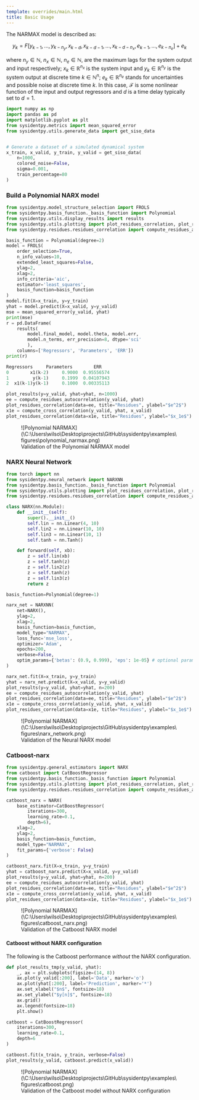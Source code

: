 ```yaml
---
template: overrides/main.html
title: Basic Usage
---
```


The NARMAX model is described as:

$$
	y_k= F[y_{k-1}, \dotsc, y_{k-n_y},x_{k-d}, x_{k-d-1}, \dotsc, x_{k-d-n_x}, e_{k-1}, \dotsc, e_{k-n_e}] + e_k
$$

where $n_y\in \mathbb{N}$, $n_x \in \mathbb{N}$, $n_e \in \mathbb{N}$, are the maximum lags for the system output and input respectively; $x_k \in \mathbb{R}^{n_x}$ is the system input and $y_k \in \mathbb{R}^{n_y}$ is the system output at discrete time $k \in \mathbb{N}^n$;
$e_k \in \mathbb{R}^{n_e}$ stands for uncertainties and possible noise at discrete time $k$. In this case, $\mathcal{F}$ is some nonlinear function of the input and output regressors and $d$ is a time delay typically set to $d=1$.

``` py
import numpy as np
import pandas as pd
import matplotlib.pyplot as plt
from sysidentpy.metrics import mean_squared_error
from sysidentpy.utils.generate_data import get_siso_data


# Generate a dataset of a simulated dynamical system
x_train, x_valid, y_train, y_valid = get_siso_data(
	n=1000,
	colored_noise=False,
	sigma=0.001,
	train_percentage=80
)
```

### Build a Polynomial NARX model

``` py
from sysidentpy.model_structure_selection import FROLS
from sysidentpy.basis_function._basis_function import Polynomial
from sysidentpy.utils.display_results import results
from sysidentpy.utils.plotting import plot_residues_correlation, plot_results
from sysidentpy.residues.residues_correlation import compute_residues_autocorrelation, compute_cross_correlation

basis_function = Polynomial(degree=2)
model = FROLS(
	order_selection=True,
	n_info_values=10,
	extended_least_squares=False,
	ylag=2,
	xlag=2,
	info_criteria='aic',
	estimator='least_squares',
	basis_function=basis_function
)
model.fit(X=x_train, y=y_train)
yhat = model.predict(X=x_valid, y=y_valid)
mse = mean_squared_error(y_valid, yhat)
print(mse)
r = pd.DataFrame(
	results(
		model.final_model, model.theta, model.err,
		model.n_terms, err_precision=8, dtype='sci'
		),
	columns=['Regressors', 'Parameters', 'ERR'])
print(r)

Regressors     Parameters        ERR
0        x1(k-2)     0.9000  0.95556574
1         y(k-1)     0.1999  0.04107943
2  x1(k-1)y(k-1)     0.1000  0.00335113

plot_results(y=y_valid, yhat=yhat, n=1000)
ee = compute_residues_autocorrelation(y_valid, yhat)
plot_residues_correlation(data=ee, title="Residues", ylabel="$e^2$")
x1e = compute_cross_correlation(y_valid, yhat, x_valid)
plot_residues_correlation(data=x1e, title="Residues", ylabel="$x_1e$")
```

<figure markdown>
  ![Polynomial NARMAX](\C:\Users\wilso\Desktop\projects\GitHub\sysidentpy\examples\figures\polynomial_narmax.png)
  <figcaption>Validation of the Polynomial NARMAX model</figcaption>
</figure>


### NARX Neural Network

``` py
from torch import nn
from sysidentpy.neural_network import NARXNN
from sysidentpy.basis_function._basis_function import Polynomial
from sysidentpy.utils.plotting import plot_residues_correlation, plot_results
from sysidentpy.residues.residues_correlation import compute_residues_autocorrelation, compute_cross_correlation

class NARX(nn.Module):
	def __init__(self):
		super().__init__()
		self.lin = nn.Linear(4, 10)
		self.lin2 = nn.Linear(10, 10)
		self.lin3 = nn.Linear(10, 1)
		self.tanh = nn.Tanh()

	def forward(self, xb):
		z = self.lin(xb)
		z = self.tanh(z)
		z = self.lin2(z)
		z = self.tanh(z)
		z = self.lin3(z)
		return z

basis_function=Polynomial(degree=1)

narx_net = NARXNN(
	net=NARX(),
	ylag=2,
	xlag=2,
	basis_function=basis_function,
	model_type="NARMAX",
	loss_func='mse_loss',
	optimizer='Adam',
	epochs=200,
	verbose=False,
	optim_params={'betas': (0.9, 0.999), 'eps': 1e-05} # optional parameters of the optimizer
)

narx_net.fit(X=x_train, y=y_train)
yhat = narx_net.predict(X=x_valid, y=y_valid)
plot_results(y=y_valid, yhat=yhat, n=200)
ee = compute_residues_autocorrelation(y_valid, yhat)
plot_residues_correlation(data=ee, title="Residues", ylabel="$e^2$")
x1e = compute_cross_correlation(y_valid, yhat, x_valid)
plot_residues_correlation(data=x1e, title="Residues", ylabel="$x_1e$")
```

<figure markdown>
  ![Polynomial NARMAX](\C:\Users\wilso\Desktop\projects\GitHub\sysidentpy\examples\figures\narx_network.png)
  <figcaption>Validation of the Neural NARX model</figcaption>
</figure>

### Catboost-narx

``` py
from sysidentpy.general_estimators import NARX
from catboost import CatBoostRegressor
from sysidentpy.basis_function._basis_function import Polynomial
from sysidentpy.utils.plotting import plot_residues_correlation, plot_results
from sysidentpy.residues.residues_correlation import compute_residues_autocorrelation, compute_cross_correlation

catboost_narx = NARX(
	base_estimator=CatBoostRegressor(
		iterations=300,
		learning_rate=0.1,
		depth=6),
	xlag=2,
	ylag=2,
	basis_function=basis_function,
	model_type="NARMAX",
	fit_params={'verbose': False}
)

catboost_narx.fit(X=x_train, y=y_train)
yhat = catboost_narx.predict(X=x_valid, y=y_valid)
plot_results(y=y_valid, yhat=yhat, n=200)
ee = compute_residues_autocorrelation(y_valid, yhat)
plot_residues_correlation(data=ee, title="Residues", ylabel="$e^2$")
x1e = compute_cross_correlation(y_valid, yhat, x_valid)
plot_residues_correlation(data=x1e, title="Residues", ylabel="$x_1e$")
```

<figure markdown>
  ![Polynomial NARMAX](\C:\Users\wilso\Desktop\projects\GitHub\sysidentpy\examples\figures\catboost_narx.png)
  <figcaption>Validation of the Catboost NARX model</figcaption>
</figure>

#### Catboost without NARX configuration

The following is the Catboost performance *without* the NARX configuration.

``` py
def plot_results_tmp(y_valid, yhat):
	_, ax = plt.subplots(figsize=(14, 8))
	ax.plot(y_valid[:200], label='Data', marker='o')
	ax.plot(yhat[:200], label='Prediction', marker='*')
	ax.set_xlabel("$n$", fontsize=18)
	ax.set_ylabel("$y[n]$", fontsize=18)
	ax.grid()
	ax.legend(fontsize=18)
	plt.show()

catboost = CatBoostRegressor(
	iterations=300,
	learning_rate=0.1,
	depth=6
)

catboost.fit(x_train, y_train, verbose=False)
plot_results(y_valid, catboost.predict(x_valid))
```

<figure markdown>
  ![Polynomial NARMAX](\C:\Users\wilso\Desktop\projects\GitHub\sysidentpy\examples\figures\catboost.png)
  <figcaption>Validation of the Catboost model without NARX configuration</figcaption>
</figure>


